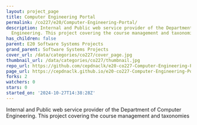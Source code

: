 ```yaml
---
layout: project_page
title: Computer Engineering Portal
permalink: /co227/e20/Computer-Engineering-Portal/
description: Internal and Public web service provider of the Department of Computer
  Engineering. This project covering the course management and taxonomies
has_children: false
parent: E20 Software Systems Projects
grand_parent: Software Systems Projects
cover_url: /data/categories/co227/cover_page.jpg
thumbnail_url: /data/categories/co227/thumbnail.jpg
repo_url: https://github.com/cepdnaclk/e20-co227-Computer-Engineering-Portal
page_url: https://cepdnaclk.github.io/e20-co227-Computer-Engineering-Portal
forks: 2
watchers: 0
stars: 0
started_on: '2024-10-27T14:38:28Z'
---
```


Internal and Public web service provider of the Department of Computer Engineering. This project covering the course management and taxonomies